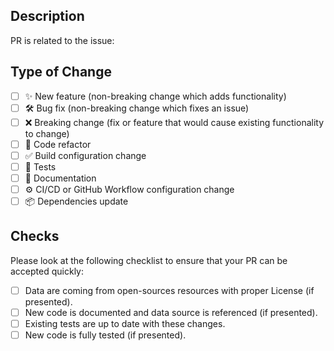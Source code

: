 <!--
  Thanks for contributing!

  Provide a description of your changes below and a general summary in the title.

-->

## Description

<!--- Describe your changes in detail -->
PR is related to the issue:

## Type of Change

<!--- Put an `x` in all the boxes that apply: -->

- [ ] ✨ New feature (non-breaking change which adds functionality)
- [ ] 🛠️ Bug fix (non-breaking change which fixes an issue)
- [ ] ❌ Breaking change (fix or feature that would cause existing functionality to change)
- [ ] 🧹 Code refactor
- [ ] ✅ Build configuration change
- [ ] 🧪 Tests
- [ ] 📝 Documentation
- [ ] ⚙️ CI/CD or GitHub Workflow configuration change
- [ ] 📦 Dependencies update

## Checks

Please look at the following checklist to ensure that your PR can be accepted quickly:

<!--- Put an `x` in all the boxes that apply: -->

- [ ] Data are coming from open-sources resources with proper License (if presented).
- [ ] New code is documented and data source is referenced (if presented).
- [ ] Existing tests are up to date with these changes.
- [ ] New code is fully tested (if presented).
